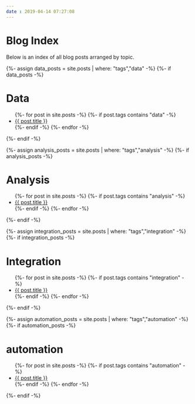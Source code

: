 ```yaml
---
date : 2019-04-14 07:27:08
---
```

# Blog Index

Below is an index of all blog posts arranged by topic.

{%- assign data_posts = site.posts | where: "tags","data" -%}
{%- if data_posts -%}
<h1>Data</h1>
<ul class="posts">
{%- for post in site.posts -%}
{%- if post.tags contains "data" -%}
<li><a href="{{ post.id }}">{{ post.title }}</a></li>
{%- endif -%}
{%- endfor -%}
</ul>
{%- endif -%}

{%- assign analysis_posts = site.posts | where: "tags","analysis" -%}
{%- if analysis_posts -%}
<h1>Analysis</h1>
<ul class="posts">
{%- for post in site.posts -%}
{%- if post.tags contains "analysis" -%}
<li><a href="{{ post.id }}">{{ post.title }}</a></li>
{%- endif -%}
{%- endfor -%}
</ul>
{%- endif -%}

{%- assign integration_posts = site.posts | where: "tags","integration" -%}
{%- if integration_posts -%}
<h1>Integration</h1>
<ul class="posts">
{%- for post in site.posts -%}
{%- if post.tags contains "integration" -%}
<li><a href="{{ post.id }}">{{ post.title }}</a></li>
{%- endif -%}
{%- endfor -%}
</ul>
{%- endif -%}

{%- assign automation_posts = site.posts | where: "tags","automation" -%}
{%- if automation_posts -%}
<h1>automation</h1>
<ul class="posts">
{%- for post in site.posts -%}
{%- if post.tags contains "automation" -%}
<li><a href="{{ post.id }}">{{ post.title }}</a></li>
{%- endif -%}
{%- endfor -%}
</ul>
{%- endif -%}
